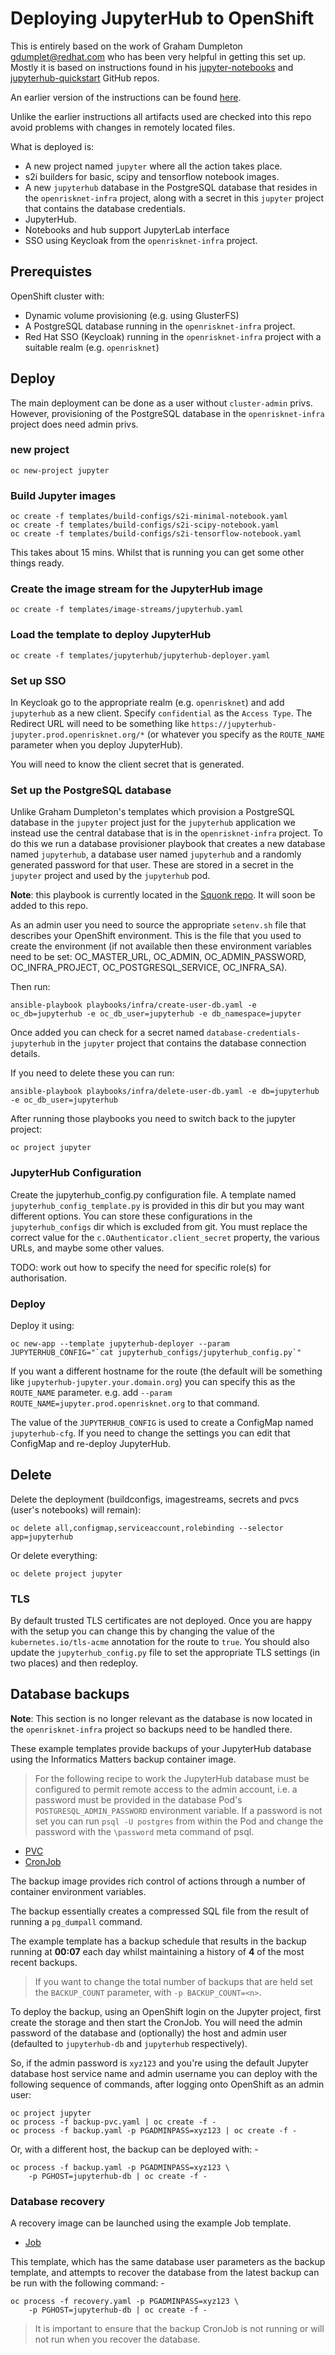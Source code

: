 # Deploying JupyterHub to OpenShift

This is entirely based on the work of Graham Dumpleton <gdumplet@redhat.com> who has been very helpful in getting this
set up. Mostly it is based on instructions found in his
[jupyter-notebooks](https://github.com/jupyter-on-openshift/jupyter-notebooks) and
[jupyterhub-quickstart](https://github.com/jupyter-on-openshift/jupyterhub-quickstart)
GitHub repos.

An earlier version of the instructions can be found [here](README-v1.md).

Unlike the earlier instructions all artifacts used are checked into this repo avoid problems with changes in remotely
located files.

What is deployed is:

* A new project named `jupyter` where all the action takes place.
* s2i builders for basic, scipy and tensorflow notebook images.
* A new `jupyterhub` database in the PostgreSQL database that resides in the `openrisknet-infra` project, along with a
secret in this `jupyter` project that contains the database credentials.
* JupyterHub.
* Notebooks and hub support JupyterLab interface
* SSO using Keycloak from the `openrisknet-infra` project.

## Prerequistes

OpenShift cluster with:

* Dynamic volume provisioning (e.g. using GlusterFS)
* A PostgreSQL database running in the `openrisknet-infra` project.
* Red Hat SSO (Keycloak) running in the `openrisknet-infra` project with a suitable realm (e.g. `openrisknet`)

## Deploy

The main deployment can be done as a user without `cluster-admin` privs. However, provisioning of the PostgreSQL database
in the `openrisknet-infra` project does need admin privs.

### new project
```
oc new-project jupyter
```

### Build Jupyter images
```
oc create -f templates/build-configs/s2i-minimal-notebook.yaml
oc create -f templates/build-configs/s2i-scipy-notebook.yaml
oc create -f templates/build-configs/s2i-tensorflow-notebook.yaml
```
This takes about 15 mins. Whilst that is running you can get some other things ready.

### Create the image stream for the JupyterHub image

```
oc create -f templates/image-streams/jupyterhub.yaml
```

### Load the template to deploy JupyterHub

```
oc create -f templates/jupyterhub/jupyterhub-deployer.yaml
```

### Set up SSO

In Keycloak go to the appropriate realm (e.g. `openrisknet`) and add `jupyterhub` as a new client.
Specify `confidential` as the `Access Type`. 
The Redirect URL will need to be something like `https://jupyterhub-jupyter.prod.openrisknet.org/*` (or whatever you specify
as the `ROUTE_NAME` parameter when you deploy JupyterHub).

You will need to know the client secret that is generated.

### Set up the PostgreSQL database

Unlike Graham Dumpleton's templates which provision a PostgreSQL database in the `jupyter` project just for the `jupyterhub`
application we instead use the central database that is in the `openrisknet-infra` project.
To do this we run a database provisioner playbook that creates a new database named `jupyterhub`, a database user named
`jupyterhub` and a randomly generated password for that user.
These are stored in a secret in the `jupyter` project and used by the `jupyterhub` pod.

__Note__: this playbook is currently located in the [Squonk repo](https://github.com/InformaticsMatters/squonk). It will soon 
be added to this repo. 

As an admin user you need to source the appropriate `setenv.sh` file that describes your OpenShift environment. 
This is the file that you used to create the environment (if not available then these environment variables need to be set:
OC_MASTER_URL, OC_ADMIN, OC_ADMIN_PASSWORD, OC_INFRA_PROJECT, OC_POSTGRESQL_SERVICE, OC_INFRA_SA).

Then run:

```
ansible-playbook playbooks/infra/create-user-db.yaml -e oc_db=jupyterhub -e oc_db_user=jupyterhub -e db_namespace=jupyter
```

Once added you can check for a secret named `database-credentials-jupyterhub` in the `jupyter` project that contains the
database connection details.

If you need to delete these you can run:

```
ansible-playbook playbooks/infra/delete-user-db.yaml -e db=jupyterhub -e oc_db_user=jupyterhub
```

After running those playbooks you need to switch back to the jupyter project:

```
oc project jupyter
```

### JupyterHub Configuration

Create the jupyterhub_config.py configuration file. A template named `jupyterhub_config_template.py` is provided in this 
dir but you may want different options. You can store these configurations in the `jupyterhub_configs` dir which is excluded 
from git.
You must replace the correct value for the `c.OAuthenticator.client_secret` property, the various URLs, and maybe some
other values. 

TODO: work out how to specify the need for specific role(s) for authorisation.


### Deploy

Deploy it using:
```
oc new-app --template jupyterhub-deployer --param JUPYTERHUB_CONFIG="`cat jupyterhub_configs/jupyterhub_config.py`"
```
If you want a different hostname for the route (the default will be something like `jupyterhub-jupyter.your.domain.org`)
you can specify this as the `ROUTE_NAME` parameter. e.g. add `--param ROUTE_NAME=jupyter.prod.openrisknet.org` to that 
command.

The value of the `JUPYTERHUB_CONFIG` is used to create a ConfigMap named `jupyterhub-cfg`. If you need to change the settings
you can edit that ConfigMap and re-deploy JupyterHub.

## Delete
Delete the deployment (buildconfigs, imagestreams, secrets and pvcs (user's notebooks) will remain):
```
oc delete all,configmap,serviceaccount,rolebinding --selector app=jupyterhub
```

Or delete everything:
```
oc delete project jupyter
```

### TLS

By default trusted TLS certificates are not deployed. Once you are happy with the setup you can change this by changing 
the value of the `kubernetes.io/tls-acme` annotation for the route to `true`. You should also update the `jupyterhub_config.py`
file to set the appropriate TLS settings (in two places) and then redeploy.

## Database backups

__Note__: This section is no longer relevant as the database is now located in the `openrisknet-infra` project so backups 
need to be handled there.

These example templates provide backups of your JupyterHub database
using the Informatics Matters backup container image.

>   For the following recipe to work the JupyterHub database must be configured
    to permit remote access to the admin account, i.e. a password must be
    provided in the database Pod's `POSTGRESQL_ADMIN_PASSWORD` environment
    variable. If a password is not set you can run `psql -U postgres` from
    within the Pod and change the password with the `\password` meta command
    of psql.

-   [PVC](backup-pvc.yaml)
-   [CronJob](backup.yaml)

The backup image provides rich control of actions
through a number of container environment variables.

The backup essentially creates a compressed SQL file from the
result of running a `pg_dumpall` command.

The example template has a backup schedule that results in the
backup running at **00:07** each day whilst maintaining a history of
**4** of the most recent backups.

>   If you want to change the total number of backups that are held set the
    `BACKUP_COUNT` parameter, with `-p BACKUP_COUNT=<n>`.

To deploy the backup, using an OpenShift login on the Jupyter project,
first create the storage and then start the CronJob. You will need
the admin password of the database and (optionally) the host and
admin user (defaulted to `jupyterhub-db` and `jupyterhub` respectively).

So, if the admin password is `xyz123` and you're using the default Jupyter
database host service name and admin username you can deploy with the
following sequence of commands, after logging onto OpenShift as an admin user:

```
oc project jupyter
oc process -f backup-pvc.yaml | oc create -f -
oc process -f backup.yaml -p PGADMINPASS=xyz123 | oc create -f -
```

Or, with a different host, the backup can be deployed with: -

```
oc process -f backup.yaml -p PGADMINPASS=xyz123 \
    -p PGHOST=jupyterhub-db | oc create -f -
```

### Database recovery
A recovery image can be launched using the example Job template.

-   [Job](recovery.yaml)

This template, which has the same database user parameters as the backup
template, and attempts to recover the database from the latest backup can
be run with the following command: -

```
oc process -f recovery.yaml -p PGADMINPASS=xyz123 \
    -p PGHOST=jupyterhub-db | oc create -f -
```

>   It is important to ensure that the backup CronJob is not running
    or will not run when you recover the database.
 
